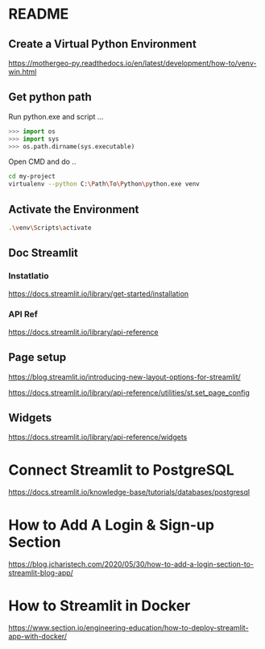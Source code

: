 # README 

## Create a Virtual Python Environment
https://mothergeo-py.readthedocs.io/en/latest/development/how-to/venv-win.html
## Get python path
Run python.exe and script ...

```python
>>> import os
>>> import sys
>>> os.path.dirname(sys.executable)
```

Open CMD and do ..

```bash
cd my-project
virtualenv --python C:\Path\To\Python\python.exe venv
```

## Activate the Environment
```bash
.\venv\Scripts\activate
```
## Doc Streamlit

### Instatlatio
https://docs.streamlit.io/library/get-started/installation

### API Ref
https://docs.streamlit.io/library/api-reference

## Page setup 
https://blog.streamlit.io/introducing-new-layout-options-for-streamlit/

https://docs.streamlit.io/library/api-reference/utilities/st.set_page_config

## Widgets
https://docs.streamlit.io/library/api-reference/widgets

# Connect Streamlit to PostgreSQL
https://docs.streamlit.io/knowledge-base/tutorials/databases/postgresql

# How to Add A Login & Sign-up Section 
https://blog.jcharistech.com/2020/05/30/how-to-add-a-login-section-to-streamlit-blog-app/

# How to Streamlit in Docker
https://www.section.io/engineering-education/how-to-deploy-streamlit-app-with-docker/